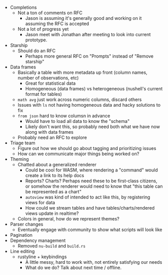 * Completions
  * Not a ton of comments on RFC
    * Jason is assuming it's generally good and working on it assuming the RFC is accepted
  * Not a lot of progress yet
    * Jason meet with Jonathan after meeting to look into current prototype.
* Starship
  * Should do an RFC
    * Perhaps more general RFC on "Prompts" instead of "Remove starship"
* Data frames
  * Basically a table with more metadata up front (column names, number of observations, etc)
    * Great for statistical data
    * Homogeneous (data frames) vs heterogeneous (nushell's current format for tables)
  * `math avg` just work across numeric columns, discard others
  * Issues with `ls` not having homogeneous data and hacky solutions to fix
  * `from json` hard to know columsn in advance
    * Would have to load all data to know the "schema"
    * Likely don't want this, so probably need both what we have now along with data frames
  * Probably need an RFC to explore
* Triage team
  * Figure out how we should go about tagging and prioritizing issues
  * How can we communicate major things being worked on?
* Theming
  * Chatted about a generalized renderer
    * Could be cool for WASM, where rendering a "command" would create a link to its help docs
    * Reports? Charts? Perhaps need these to be first-class citizens, or somehow the renderer
      would need to know that "this table can be represented as a chart"
    * `autoview` was kind of intended to act like this, by registering views for data
    * How could we stream tables and have tables/charts/rendered views update in realtime?
  * Colors in general, how do we represent themes?
* Parser changes
  * Eventually engage with community to show what scripts will look like
* Pagination
* Dependency management
  * Removed `nu-build` and `build.rs`
* Line editing
    * rustyline + keybindings
      * A little messy, hard to work with, not entirely satisfying our needs
      * What do we do? Talk about next time / offline.
